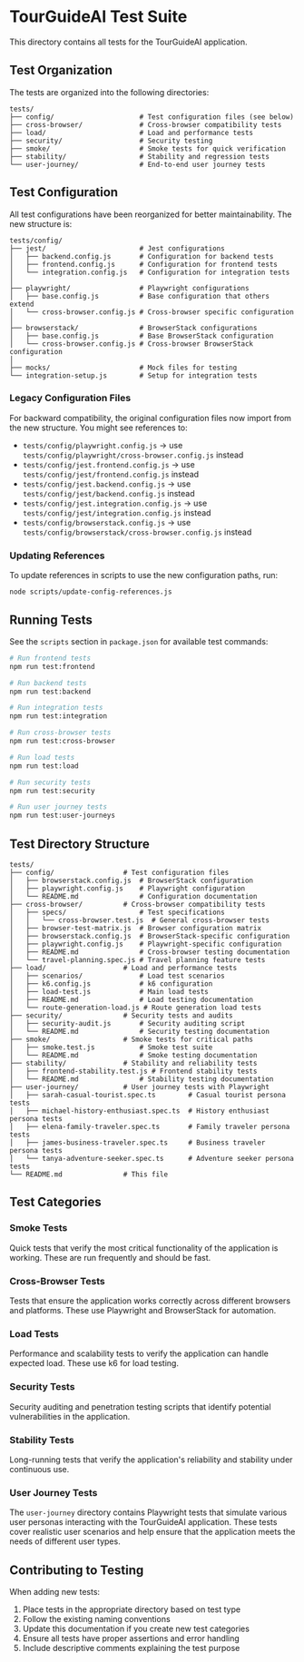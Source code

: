 # TourGuideAI Test Suite

This directory contains all tests for the TourGuideAI application.

## Test Organization

The tests are organized into the following directories:

```
tests/
├── config/                     # Test configuration files (see below)
├── cross-browser/              # Cross-browser compatibility tests
├── load/                       # Load and performance tests
├── security/                   # Security testing
├── smoke/                      # Smoke tests for quick verification
├── stability/                  # Stability and regression tests
└── user-journey/               # End-to-end user journey tests
```

## Test Configuration

All test configurations have been reorganized for better maintainability. The new structure is:

```
tests/config/
├── jest/                       # Jest configurations
│   ├── backend.config.js       # Configuration for backend tests
│   ├── frontend.config.js      # Configuration for frontend tests
│   └── integration.config.js   # Configuration for integration tests
│
├── playwright/                 # Playwright configurations
│   ├── base.config.js          # Base configuration that others extend
│   └── cross-browser.config.js # Cross-browser specific configuration
│
├── browserstack/               # BrowserStack configurations
│   ├── base.config.js          # Base BrowserStack configuration
│   └── cross-browser.config.js # Cross-browser BrowserStack configuration
│
├── mocks/                      # Mock files for testing
└── integration-setup.js        # Setup for integration tests
```

### Legacy Configuration Files

For backward compatibility, the original configuration files now import from the new structure. You might see references to:

- `tests/config/playwright.config.js` → use `tests/config/playwright/cross-browser.config.js` instead
- `tests/config/jest.frontend.config.js` → use `tests/config/jest/frontend.config.js` instead
- `tests/config/jest.backend.config.js` → use `tests/config/jest/backend.config.js` instead
- `tests/config/jest.integration.config.js` → use `tests/config/jest/integration.config.js` instead
- `tests/config/browserstack.config.js` → use `tests/config/browserstack/cross-browser.config.js` instead

### Updating References

To update references in scripts to use the new configuration paths, run:

```
node scripts/update-config-references.js
```

## Running Tests

See the `scripts` section in `package.json` for available test commands:

```bash
# Run frontend tests
npm run test:frontend

# Run backend tests
npm run test:backend

# Run integration tests
npm run test:integration

# Run cross-browser tests
npm run test:cross-browser

# Run load tests
npm run test:load

# Run security tests
npm run test:security

# Run user journey tests
npm run test:user-journeys
```

## Test Directory Structure

```
tests/
├── config/                 # Test configuration files
│   ├── browserstack.config.js  # BrowserStack configuration
│   ├── playwright.config.js    # Playwright configuration
│   └── README.md               # Configuration documentation
├── cross-browser/          # Cross-browser compatibility tests
│   ├── specs/                  # Test specifications
│   │   └── cross-browser.test.js  # General cross-browser tests
│   ├── browser-test-matrix.js  # Browser configuration matrix
│   ├── browserstack.config.js  # BrowserStack-specific configuration
│   ├── playwright.config.js    # Playwright-specific configuration
│   ├── README.md               # Cross-browser testing documentation
│   └── travel-planning.spec.js # Travel planning feature tests
├── load/                   # Load and performance tests
│   ├── scenarios/              # Load test scenarios
│   ├── k6.config.js            # k6 configuration
│   ├── load-test.js            # Main load tests
│   ├── README.md               # Load testing documentation
│   └── route-generation-load.js # Route generation load tests
├── security/               # Security tests and audits
│   ├── security-audit.js       # Security auditing script
│   └── README.md               # Security testing documentation
├── smoke/                  # Smoke tests for critical paths
│   ├── smoke.test.js           # Smoke test suite
│   └── README.md               # Smoke testing documentation
├── stability/              # Stability and reliability tests
│   ├── frontend-stability.test.js # Frontend stability tests
│   └── README.md               # Stability testing documentation
├── user-journey/           # User journey tests with Playwright
│   ├── sarah-casual-tourist.spec.ts        # Casual tourist persona tests
│   ├── michael-history-enthusiast.spec.ts  # History enthusiast persona tests
│   ├── elena-family-traveler.spec.ts       # Family traveler persona tests
│   ├── james-business-traveler.spec.ts     # Business traveler persona tests
│   └── tanya-adventure-seeker.spec.ts      # Adventure seeker persona tests
└── README.md               # This file
```

## Test Categories

### Smoke Tests

Quick tests that verify the most critical functionality of the application is working. These are run frequently and should be fast.

### Cross-Browser Tests

Tests that ensure the application works correctly across different browsers and platforms. These use Playwright and BrowserStack for automation.

### Load Tests

Performance and scalability tests to verify the application can handle expected load. These use k6 for load testing.

### Security Tests

Security auditing and penetration testing scripts that identify potential vulnerabilities in the application.

### Stability Tests

Long-running tests that verify the application's reliability and stability under continuous use.

### User Journey Tests

The `user-journey` directory contains Playwright tests that simulate various user personas interacting with the TourGuideAI application. These tests cover realistic user scenarios and help ensure that the application meets the needs of different user types.

## Contributing to Testing

When adding new tests:

1. Place tests in the appropriate directory based on test type
2. Follow the existing naming conventions
3. Update this documentation if you create new test categories
4. Ensure all tests have proper assertions and error handling
5. Include descriptive comments explaining the test purpose 